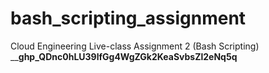 # bash_scripting_assignment
Cloud Engineering Live-class Assignment 2 (Bash Scripting)
______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____

